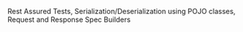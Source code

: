Rest Assured Tests, Serialization/Deserialization using POJO classes, Request and Response Spec Builders
